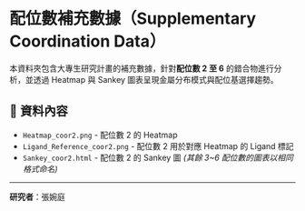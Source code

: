 # 配位數補充數據（Supplementary Coordination Data）

本資料夾包含大專生研究計畫的補充數據，針對**配位數 2 至 6** 的錯合物進行分析，並透過 Heatmap 與 Sankey 圖表呈現金屬分布模式與配位基選擇趨勢。

## 📂 資料內容
- `Heatmap_coor2.png` - 配位數 2 的 Heatmap
- `Ligand_Reference_coor2.png` - 配位數 2 用於對應 Heatmap 的 Ligand 標記
- `Sankey_coor2.html` - 配位數 2 的 Sankey 圖
*(其餘 3~6 配位數的圖表以相同格式命名)*

---
  **研究者**：張婉庭  
